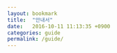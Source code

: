 ```yaml
---
layout: bookmark
title:  "안내서"
date:   2016-10-11 11:13:35 +0900
categories: guide
permalink: /guide/
---
```

